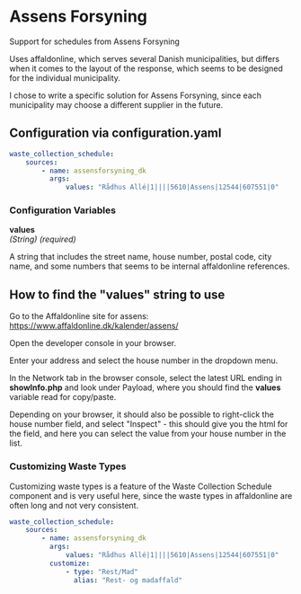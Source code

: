 # Assens Forsyning

Support for schedules from Assens Forsyning

Uses affaldonline, which serves several Danish municipalities, but differs when it comes to the layout of the response, which seems to be designed for the individual municipality.

I chose to write a specific solution for Assens Forsyning, since each municipality may choose a different supplier in the future.

## Configuration via configuration.yaml

```yaml
waste_collection_schedule:
    sources:
        - name: assensforsyning_dk
          args:
              values: "Rådhus Allé|1||||5610|Assens|12544|607551|0"
```

### Configuration Variables

**values**  
_(String) (required)_

A string that includes the street name, house number, postal code, city name, and some numbers that seems to be internal affaldonline references. 

## How to find the "values" string to use

Go to the Affaldonline site for assens: https://www.affaldonline.dk/kalender/assens/

Open the developer console in your browser.

Enter your address and select the house number in the dropdown menu.

In the Network tab in the browser console, select the latest URL ending in **showInfo.php** and look under Payload, where you should find the **values** variable read for copy/paste.

Depending on your browser, it should also be possible to right-click the house number field, and select "Inspect" - this should give you the html for the field, and here you can select the value from your house number in the list.

### Customizing Waste Types

Customizing waste types is a feature of the Waste Collection Schedule component and is very useful here, since the waste types in affaldonline are often long and not very consistent.

```yaml
waste_collection_schedule:
    sources:
        - name: assensforsyning_dk
          args:
              values: "Rådhus Allé|1||||5610|Assens|12544|607551|0"
          customize:
              - type: "Rest/Mad"
                alias: "Rest- og madaffald"
```
